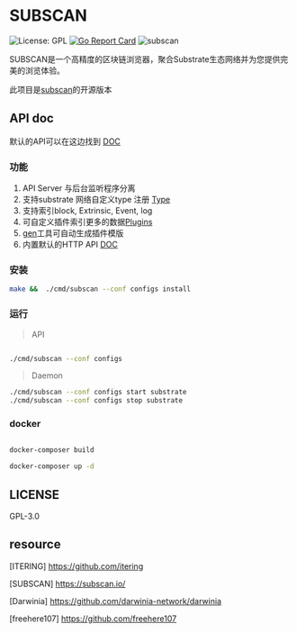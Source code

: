 # SUBSCAN

![License: GPL](https://img.shields.io/badge/license-GPL-blue.svg)
[![Go Report Card](https://goreportcard.com/badge/github.com/itering/subscan)](https://goreportcard.com/report/github.com/itering/subscan)
![subscan](https://github.com/itering/subscan/workflows/subscan/badge.svg)


SUBSCAN是一个高精度的区块链浏览器，聚合Substrate生态网络并为您提供完美的浏览体验。

此项目是[subscan](https://subscan.io)的开源版本


## API doc

默认的API可以在这边找到 [DOC](/docs/index.md)


### 功能

1. API Server 与后台监听程序分离
2. 支持substrate 网络自定义type 注册 [Type](/custom_type.md)
3. 支持索引block, Extrinsic, Event, log
4. 可自定义插件索引更多的数据[Plugins](/plugins)
5. [gen](/tools/gen-plugin)工具可自动生成插件模版
6. 内置默认的HTTP API [DOC](/docs/index.md)


### 安装

```bash
make &&  ./cmd/subscan --conf configs install
```

### 运行

> API 

```bash

./cmd/subscan --conf configs

```

> Daemon

```bash
./cmd/subscan --conf configs start substrate
./cmd/subscan --conf configs stop substrate
```


### docker

```bash

docker-composer build

docker-composer up -d

```

## LICENSE

GPL-3.0


## resource
 
[ITERING] https://github.com/itering

[SUBSCAN] https://subscan.io/

[Darwinia] https://github.com/darwinia-network/darwinia

[freehere107] https://github.com/freehere107